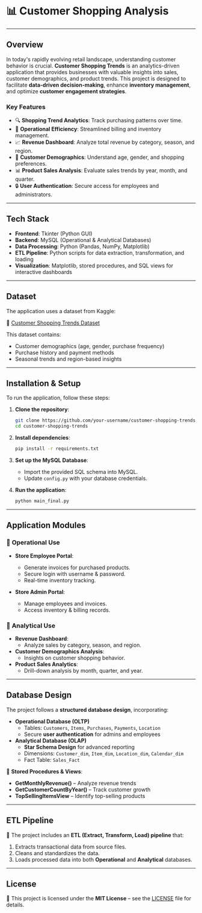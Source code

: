 # 📊 **Customer Shopping Analysis**

---

## **Overview**
In today's rapidly evolving retail landscape, understanding customer behavior is crucial. **Customer Shopping Trends** is an analytics-driven application that provides businesses with valuable insights into sales, customer demographics, and product trends. This project is designed to facilitate **data-driven decision-making**, enhance **inventory management**, and optimize **customer engagement strategies**.

### **Key Features**
- 🔍 **Shopping Trend Analytics**: Track purchasing patterns over time.
- 🏪 **Operational Efficiency**: Streamlined billing and inventory management.
- 📈 **Revenue Dashboard**: Analyze total revenue by category, season, and region.
- 👥 **Customer Demographics**: Understand age, gender, and shopping preferences.
- 📊 **Product Sales Analysis**: Evaluate sales trends by year, month, and quarter.
- 🔒 **User Authentication**: Secure access for employees and administrators.

---

## **Tech Stack**
- **Frontend**: Tkinter (Python GUI)
- **Backend**: MySQL (Operational & Analytical Databases)
- **Data Processing**: Python (Pandas, NumPy, Matplotlib)
- **ETL Pipeline**: Python scripts for data extraction, transformation, and loading
- **Visualization**: Matplotlib, stored procedures, and SQL views for interactive dashboards

---

## **Dataset**
The application uses a dataset from Kaggle:

🔗 [Customer Shopping Trends Dataset](https://www.kaggle.com/datasets/iamsouravbanerjee/customer-shopping-trends-dataset)

This dataset contains:
- Customer demographics (age, gender, purchase frequency)
- Purchase history and payment methods
- Seasonal trends and region-based insights

---

## **Installation & Setup**
To run the application, follow these steps:

1. **Clone the repository**:
   ```bash
   git clone https://github.com/your-username/customer-shopping-trends.git
   cd customer-shopping-trends
   ```

2. **Install dependencies**:
   ```bash
   pip install -r requirements.txt
   ```

3. **Set up the MySQL Database**:
   - Import the provided SQL schema into MySQL.
   - Update `config.py` with your database credentials.

4. **Run the application**:
   ```bash
   python main_final.py
   ```
---

## **Application Modules**
### 🔹 **Operational Use**
- **Store Employee Portal**:  
  - Generate invoices for purchased products.
  - Secure login with username & password.
  - Real-time inventory tracking.

- **Store Admin Portal**:  
  - Manage employees and invoices.
  - Access inventory & billing records.

### 🔹 **Analytical Use**
- **Revenue Dashboard**:  
  - Analyze sales by category, season, and region.
- **Customer Demographics Analysis**:  
  - Insights on customer shopping behavior.
- **Product Sales Analytics**:  
  - Drill-down analysis by month, quarter, and year.

---

## **Database Design**
The project follows a **structured database design**, incorporating:
- **Operational Database (OLTP)**
  - Tables: `Customers`, `Items`, `Purchases`, `Payments`, `Location`
  - Secure **user authentication** for admins and employees
- **Analytical Database (OLAP)**
  - **Star Schema Design** for advanced reporting
  - Dimensions: `Customer_dim`, `Item_dim`, `Location_dim`, `Calendar_dim`
  - Fact Table: `Sales_Fact`

🔹 **Stored Procedures & Views**:
- **GetMonthlyRevenue()** – Analyze revenue trends
- **GetCustomerCountByYear()** – Track customer growth
- **TopSellingItemsView** – Identify top-selling products

---

## **ETL Pipeline**
🚀 The project includes an **ETL (Extract, Transform, Load) pipeline** that:
1. Extracts transactional data from source files.
2. Cleans and standardizes the data.
3. Loads processed data into both **Operational** and **Analytical** databases.

---


## **License**
📜 This project is licensed under the **MIT License** – see the [LICENSE](LICENSE) file for details.
